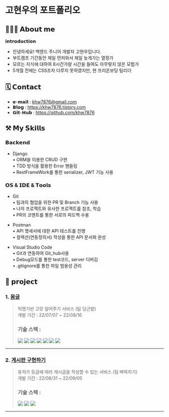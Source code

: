 # 고현우의 포트폴리오

## 🙋🏻‍♂️ 𝗔𝗯𝗼𝘂𝘁 𝗺𝗲
𝗶𝗻𝘁𝗿𝗼𝗱𝘂𝗰𝘁𝗶𝗼𝗻
- 안녕하세요! 백엔드 주니어 개발자 고현우입니다.
- 부트캠프 기간동안 제일 먼저와서 제일 늦게가는 열정가
- 모르는 지식에 대하여 8시간가량 시간을 들여도 아무렇지 않은 모험가
- 5개월 전에는 CSS조차 다루지 못하였지만, 현 프리온보딩 팀리더 <br>
## 🗓️ 𝗖𝗼𝗻𝘁𝗮𝗰𝘁
- 𝗲-𝗺𝗮𝗶𝗹 : khw7876@gmail.com
- 𝗕𝗹𝗼𝗴 : https://khw7876.tistory.com
- 𝗚𝗶𝘁-𝗛𝘂𝗯 : https://github.com/khw7876<br>

## ⚒️ 𝗠𝘆 𝗦𝗸𝗶𝗹𝗹𝘀
### 𝗕𝗮𝗰𝗸𝗲𝗻𝗱
- Django <br>
• ORM을 이용한 CRUD 구현 <br>
• TDD 방식을 활용한 Error 핸들링 <br>
• RestFrameWork를 통한 serializer, JWT 기능 사용 <br>
### 𝗢𝗦 & 𝗜𝗗𝗘 & 𝗧𝗼𝗼𝗹𝘀
- Git <br>
• 팀과의 협업을 위한 PR 및 Branch 기능 사용<br>
• 나의 프로젝트와 유사한 프로젝트를 참조, 학습<br>
• PR의 코멘트를 통한 서로의 피드백 수용<br>

- Postman <br>
• API 명세서에 대한 API 테스트를 진행<br>
• 컬렉션(연동정의서) 작성을 통한 API 문서화 완성<br>


- Visual Studio Code <br>
• Git과 연동하여 Git_hub사용 <br>
• Debug모드를 통한 test코드, server 디버깅 <br>
• .gitignore를 통한 파일 범용성 관리 <br>

## 📝 𝗽𝗿𝗼𝗷𝗲𝗰𝘁
### 1. <a href="https://github.com/khw7876/mailbox_back">몽글</a>
> 익명기반 고민 덜어주기 서비스 (팀 당근밭)<br>
> 개발 기간 : 22/07/07 ~ 22/08/16<br>
> ### 기술 스택 : <br>
> <img src="https://img.shields.io/badge/python 3.10.4-3776AB?style=for-the-badge&logo=python&logoColor=white"> <img src="https://img.shields.io/badge/django 4.1-092E20?style=for-the-badge&logo=django&logoColor=white"> <img src="https://img.shields.io/badge/html5-E34F26?style=for-the-badge&logo=html5&logoColor=white"> <img src="https://img.shields.io/badge/css-1572B6?style=for-the-badge&logo=css3&logoColor=white"> <img src="https://img.shields.io/badge/javascript-F7DF1E?style=for-the-badge&logo=javascript&logoColor=black"> <img src="https://img.shields.io/badge/amazonaws-232F3E?style=for-the-badge&logo=amazonaws&logoColor=white"> <img src="https://img.shields.io/badge/mysql-4479A1?style=for-the-badge&logo=mysql&logoColor=white"> 
<hr>

### 2. <a href="https://github.com/khw7876/Bulletin_Board_Service">게시판 구현하기</a>
> 유저가 등급에 따라 게시글을 작성할 수 있는 서비스 (팀 벼락치기)<br>
> 개발 기간 : 22/08/31 ~ 22/09/05<br>
> ### 기술 스택 : <br>
> <img src="https://img.shields.io/badge/python 3.10.4-3776AB?style=for-the-badge&logo=python&logoColor=white"> <img src="https://img.shields.io/badge/django 4.1-092E20?style=for-the-badge&logo=django&logoColor=white"> <img src="https://img.shields.io/badge/amazonaws-232F3E?style=for-the-badge&logo=amazonaws&logoColor=white">
<hr>

